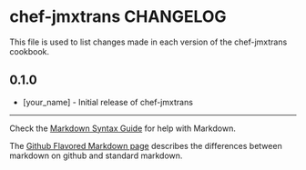 chef-jmxtrans CHANGELOG
=======================

This file is used to list changes made in each version of the chef-jmxtrans cookbook.

0.1.0
-----
- [your_name] - Initial release of chef-jmxtrans

- - -
Check the [Markdown Syntax Guide](http://daringfireball.net/projects/markdown/syntax) for help with Markdown.

The [Github Flavored Markdown page](http://github.github.com/github-flavored-markdown/) describes the differences between markdown on github and standard markdown.
